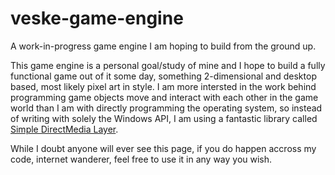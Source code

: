# veske-game-engine

A work-in-progress game engine I am hoping to build from the ground up.

This game engine is a personal goal/study of mine and I hope to build a fully functional game out of it some day, something 2-dimensional and desktop based, most likely pixel art in style. I am more intersted in the work behind programming game objects move and interact with each other in the game world than I am with directly programming the operating system, so instead of writing with solely the Windows API, I am using a fantastic library called [Simple DirectMedia Layer](https://www.libsdl.org/).

While I doubt anyone will ever see this page, if you do happen accross my code, internet wanderer, feel free to use it in any way you wish.
